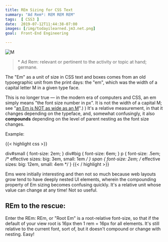 ```yaml
---
title: REm Sizing for CSS Text
summary: "Ad Rem*: REM REM REM"
tags:  [ CSS3 ]
date:  2019-07-12T11:44:38-07:00
images: [/img/todayilearned.jm3.net.png]
goal:  Front-End Engineering

---
```


![M](https://upload.wikimedia.org/wikipedia/commons/thumb/e/e9/Metal_type.svg/2502px-Metal_type.svg.png)

> \* Ad Rem: relevant or pertinent to the activity or topic at hand;
germane.

The "Em" as a unit of size in CSS text and boxes comes from an old
typoegraphic unit from the print days: the "em", which was the width of
a capital letter M in a given type face. 

This is no longer true — in the modern era of computers and CSS, an em
simply means "the font size number in px". It is not the width of a
capital M; see "[an Em is NOT as wide as an M][related]".) ) It's a
relative measurement, in that it changes depending on the typeface, and,
somewhat confusingly, it also **compounds** depending on the level of
parent nesting as the font size changes.

Example:

{{< highlight css >}}

div#small {
  font-size: 2em; 
}
div#big {
  font-size: 6em;
}
p {
  font-size: .5em; /* effective sizes: big: 3em, small: 1em */
}
span {
  font-size: 2em; /* effective sizes: big: 12em, small: 4em */
}
{{< / highlight >}}

Ems were initially interesting and then not so much because web layouts
grow tend to have deeply nested UI elements, wherein the compounding
property of Em sizing becomes confusing quickly.  It's a relative unit
whose value can change at any time! Not so useful.

## REm to the rescue:

Enter the REm: REm, or "Root Em" is a root-relative font-size, so that
if the default of your view root is 16px then 1 rem = 16px for all
elements. It's still relative to the current font, sort of, but it
doesn't compound or change with nesting. Easy!

[related]: /learnings/ems-are-not-as-wide-as-an-m/
